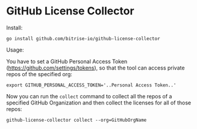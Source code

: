 # GitHub License Collector

Install:

```
go install github.com/bitrise-io/github-license-collector
```

Usage:

You have to set a GitHub Personal Access Token (https://github.com/settings/tokens), so that the tool can access private repos of the specified org:

```
export GITHUB_PERSONAL_ACCESS_TOKEN='..Personal Access Token..'
```

Now you can run the `collect` command to collect all the repos of a specified GitHub Organization and then collect the licenses for all of those repos:

```
github-license-collector collect --org=GitHubOrgName
```